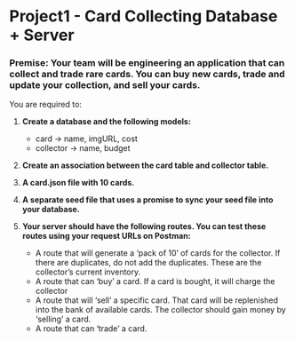 # Project1 - Card Collecting Database + Server


### Premise: Your team will be engineering an application that can collect and trade rare cards. You can buy new cards, trade and update your collection, and sell your cards. 

You are required to:

1. **Create a database and the following models:**
    - card -> name, imgURL, cost
    - collector -> name, budget

2. **Create an association between the card table and collector table.**

3. **A card.json file with 10 cards.**

4. **A separate seed file that uses a promise to sync your seed file into your database.**

5. **Your server should have the following routes. You can test these routes using your request URLs on Postman:**
    - A route that will generate a ‘pack of 10’ of cards for the collector. If there are duplicates, do not add the duplicates. These are the collector’s current inventory.
    - A route that can ‘buy’ a card. If a card is bought, it will charge the collector
    - A route that will ‘sell’ a specific card. That card will be replenished into the bank of available cards. The collector should gain money by ‘selling’ a card.
    - A route that can ‘trade’ a card.


